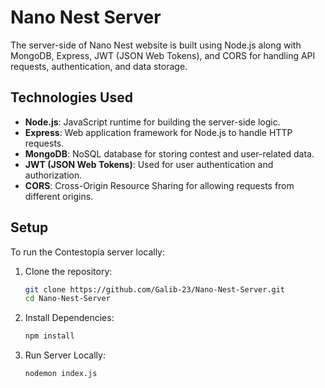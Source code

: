 # Nano Nest Server

The server-side of Nano Nest website is built using Node.js along with MongoDB, Express, JWT (JSON Web Tokens), and CORS for handling API requests, authentication, and data storage.

## Technologies Used

- **Node.js**: JavaScript runtime for building the server-side logic.
- **Express**: Web application framework for Node.js to handle HTTP requests.
- **MongoDB**: NoSQL database for storing contest and user-related data.
- **JWT (JSON Web Tokens)**: Used for user authentication and authorization.
- **CORS**: Cross-Origin Resource Sharing for allowing requests from different origins.

## Setup

To run the Contestopia server locally:

1. Clone the repository:

   ```bash
   git clone https://github.com/Galib-23/Nano-Nest-Server.git
   cd Nano-Nest-Server

2. Install Dependencies:

   ```bash
   npm install

3. Run Server Locally:

   ```bash
   nodemon index.js
